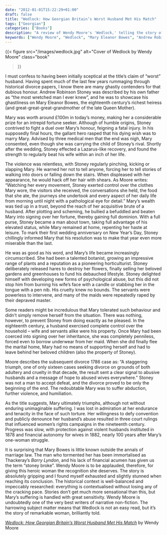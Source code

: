 ```yaml
---
date: "2012-01-01T15:22:29+01:00"
draft: false
title: "Wedlock: How Georgian Britain’s Worst Husband Met His Match"
tags: ["Georgian"]
categories: ["Books"]
description: "A review of Wendy Moore's 'Wedlock,' telling the story of Mary Eleanor Bowes and her abusive marriage to Andrew Robinson Stoney, 18th-century Britain's 'worst husband.' Discover how this wealthy heiress fought back and influenced women's rights legislation."
keywords: ["Wendy Moore", "Wedlock", "Mary Eleanor Bowes", "Andrew Robinson Stoney", "Georgian Britain", "domestic violence", "women's rights", "18th century marriage", "historical biography", "legal history"]
---
```


{{< figure
  src="/images/wedlock.jpg"
  alt="Cover of Wedlock by Wendy Moore"
  class="book"
>}}

I must confess to having been initially sceptical at the title’s claim of “worst” husband. Having spent much of the last few years rummaging through historical divorce papers, I know there are many ghastly contenders for that dubious honour. Andrew Robinson Stoney was described by his own father as “the most wretched man I ever knew”, and he was to showcase his ghastliness on Mary Eleanor Bowes, the eighteenth century’s richest heiress (and great-great-great-grandmother of the late Queen Mother).

Mary was worth around £100m in today’s money, making her a considerable prize for an intrepid fortune seeker. Although of humble origins, Stoney contrived to fight a duel over Mary’s honour, feigning a fatal injury. In his supposedly final hours, the gallant hero rasped that his dying wish was to marry Mary. Advised by three medical men that the end was nigh, Mary consented, even though she was carrying the child of Stoney’s rival. Shortly after the wedding, Stoney effected a Lazarus-like recovery, and found the strength to regularly beat his wife within an inch of her life.

The violence was relentless, with Stoney regularly pinching, kicking or slapping Mary. He warned her not to tell anyone, forcing her to tell stories of walking into doors or falling down the stairs. When displeased with her appearance, he would hack off her hair with shears. As Moore writes: “Watching her every movement, Stoney exerted control over the clothes Mary wore, the visitors she received, the conversations she held, the food that she ate, the journeys she undertook and every aspect of her daily life from morning until night with a pathological eye for detail.”
Mary’s wealth was tied up in a trust, beyond the reach of her acquisitive brute of a husband. After plotting and scheming, he bullied a befuddled and beaten Mary into signing over her fortune, thereby gaining full dominion. With a full purse, Stoney became a man about town, taking full advantage of his elevated status, while Mary remained at home, repenting her haste at leisure. To mark their first wedding anniversary on New Year’s Day, Stoney chillingly informed Mary that his resolution was to make that year even more miserable than the last.

He was as good as his word, and Mary’s life became increasingly circumscribed. She had been a talented botanist, growing an impressive range of plants and a reputation as a pioneering horticulturist. Stoney deliberately released hares to destroy her flowers, finally selling her beloved gardens and greenhouses to fund his debauched lifestyle. Stoney delighted himself with developing new forms of psychological abuse, but this did not stop him from burning his wife’s face with a candle or stabbing her in the tongue with a pen nib. His cruelty knew no bounds. The servants were powerless to intervene, and many of the maids were repeatedly raped by their depraved master.

Some readers might be incredulous that Mary tolerated such behaviour and didn’t simply remove herself from the situation. There was nothing, however, to prevent Stoney from doing exactly as he pleased. In the eighteenth century, a husband exercised complete control over the household – wife and servants alike were his property. Once Mary had been coerced into signing over her inheritance, she was completely penniless, forced even to borrow underwear from her maid. When she did finally flee the marital home, Mary had no means of supporting herself and had to leave behind her beloved children (also the property of Stoney).

Moore describes the subsequent divorce 1786 case as: “A staggering triumph, one of only sixteen cases seeking divorce on grounds of both adultery and cruelty in that decade, the result sent a clear signal to abusive husbands and a message of hope to abused wives everywhere.” Stoney was not a man to accept defeat, and the divorce proved to be only the beginning of the end. The redoubtable Mary was to suffer abduction, further violence, and humiliation.

As the title suggests, Mary ultimately triumphs, although not without enduring unimaginable suffering. I was lost in admiration at her endurance and tenacity in the face of such torture. Her willingness to defy convention and publicly denounce her husband’s abuse resulted in three court rulings that influenced women’s rights campaigns in the nineteenth century. Progress was slow, with protection against violent husbands instituted in 1878 and financial autonomy for wives in 1882, nearly 100 years after Mary’s one-woman struggle.

It is surprising that Mary Bowes is little known outside the annals of marriage law. The man who tormented her has been immortalised as Thackeray’s _Barry Lyndon_, and his lack of financial acumen has given us the term “stoney broke”. Wendy Moore is to be applauded, therefore, for giving this heroic woman the recognition she deserves. The story is absolutely gripping and I found myself exhausted and slightly stunned when reaching its conclusion. The historical context is well-balanced and impeccably researched: everything is contextualised without losing any of the cracking pace. Stories don’t get much more sensational than this, but Mary’s suffering is handled with great sensitivity. Wendy Moore is undoubtedly one of the very best writers of narrative non-fiction. The harrowing subject matter means that Wedlock is not an easy read, but it’s the story of remarkable woman, brilliantly told.

[_Wedlock: How Georgian Britain’s Worst Husband Met His Match_](https://uk.bookshop.org/a/2760/9780753828250) by Wendy Moore